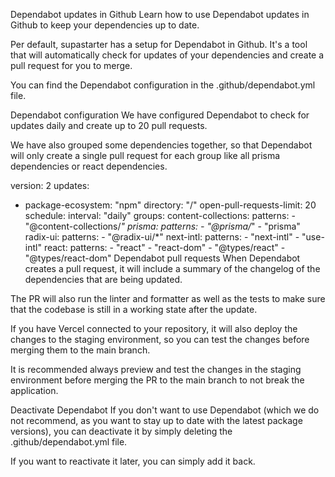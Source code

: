 Dependabot updates in Github
Learn how to use Dependabot updates in Github to keep your dependencies up to date.

Per default, supastarter has a setup for Dependabot in Github. It's a tool that will automatically check for updates of your dependencies and create a pull request for you to merge.

You can find the Dependabot configuration in the .github/dependabot.yml file.

Dependabot configuration
We have configured Dependabot to check for updates daily and create up to 20 pull requests.

We have also grouped some dependencies together, so that Dependabot will only create a single pull request for each group like all prisma dependencies or react dependencies.


version: 2
updates:
  - package-ecosystem: "npm"
    directory: "/"
    open-pull-requests-limit: 20
    schedule:
      interval: "daily"
    groups:
      content-collections:
        patterns:
          - "@content-collections/*"
      prisma:
        patterns:
          - "@prisma/*"
          - "prisma"
      radix-ui:
        patterns:
          - "@radix-ui/*"
      next-intl:
        patterns:
          - "next-intl"
          - "use-intl"
      react:
        patterns:
          - "react"
          - "react-dom"
          - "@types/react"
          - "@types/react-dom"
Dependabot pull requests
When Dependabot creates a pull request, it will include a summary of the changelog of the dependencies that are being updated.

The PR will also run the linter and formatter as well as the tests to make sure that the codebase is still in a working state after the update.

If you have Vercel connected to your repository, it will also deploy the changes to the staging environment, so you can test the changes before merging them to the main branch.

It is recommended always preview and test the changes in the staging environment before merging the PR to the main branch to not break the application.

Deactivate Dependabot
If you don't want to use Dependabot (which we do not recommend, as you want to stay up to date with the latest package versions), you can deactivate it by simply deleting the .github/dependabot.yml file.

If you want to reactivate it later, you can simply add it back.
